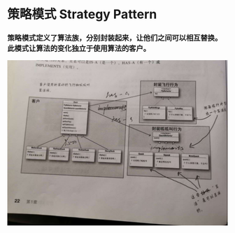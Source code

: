 # 策略模式 Strategy Pattern
### 策略模式定义了算法族，分别封装起来，让他们之间可以相互替换。此模式让算法的变化独立于使用算法的客户。

![avatar](../images/strategy.jpeg)